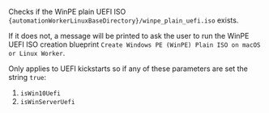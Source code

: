 Checks if the WinPE plain UEFI ISO `{automationWorkerLinuxBaseDirectory}/winpe_plain_uefi.iso` exists.

If it does not, a message will be printed to ask the user to run the WinPE UEFI ISO creation blueprint `Create Windows PE (WinPE) Plain ISO on macOS or Linux Worker`.

Only applies to UEFI kickstarts so if any of these parameters are set the string `true`:

1. `isWin10Uefi`
2. `isWinServerUefi`